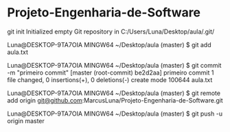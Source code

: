 # Projeto-Engenharia-de-Software

git init
Initialized empty Git repository in C:/Users/Luna/Desktop/aula/.git/

Luna@DESKTOP-9TA7OIA MINGW64 ~/Desktop/aula (master)
$ git add aula.txt

Luna@DESKTOP-9TA7OIA MINGW64 ~/Desktop/aula (master)
$ git commit -m "primeiro commit"
[master (root-commit) be2d2aa] primeiro commit
 1 file changed, 0 insertions(+), 0 deletions(-)
 create mode 100644 aula.txt

Luna@DESKTOP-9TA7OIA MINGW64 ~/Desktop/aula (master)
$ git remote add origin git@github.com:MarcusLuna/Projeto-Engenharia-de-Software.git

Luna@DESKTOP-9TA7OIA MINGW64 ~/Desktop/aula (master)
$ git push -u origin master
